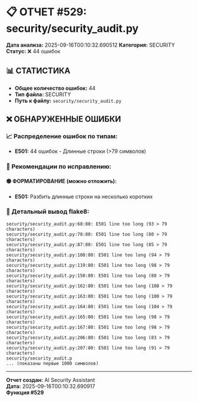 # 📋 ОТЧЕТ #529: security/security_audit.py

**Дата анализа:** 2025-09-16T00:10:32.690512
**Категория:** SECURITY
**Статус:** ❌ 44 ошибок

## 📊 СТАТИСТИКА

- **Общее количество ошибок:** 44
- **Тип файла:** SECURITY
- **Путь к файлу:** `security/security_audit.py`

## ❌ ОБНАРУЖЕННЫЕ ОШИБКИ

### 📈 Распределение ошибок по типам:

- **E501:** 44 ошибок - Длинные строки (>79 символов)

### 🎯 Рекомендации по исправлению:

#### 🟢 ФОРМАТИРОВАНИЕ (можно отложить):
- **E501:** Разбить длинные строки на несколько коротких

### 📝 Детальный вывод flake8:

```
security/security_audit.py:68:80: E501 line too long (93 > 79 characters)
security/security_audit.py:78:80: E501 line too long (80 > 79 characters)
security/security_audit.py:87:80: E501 line too long (85 > 79 characters)
security/security_audit.py:108:80: E501 line too long (94 > 79 characters)
security/security_audit.py:119:80: E501 line too long (98 > 79 characters)
security/security_audit.py:150:80: E501 line too long (80 > 79 characters)
security/security_audit.py:162:80: E501 line too long (108 > 79 characters)
security/security_audit.py:163:80: E501 line too long (100 > 79 characters)
security/security_audit.py:164:80: E501 line too long (104 > 79 characters)
security/security_audit.py:165:80: E501 line too long (98 > 79 characters)
security/security_audit.py:167:80: E501 line too long (98 > 79 characters)
security/security_audit.py:206:80: E501 line too long (83 > 79 characters)
security/security_audit.py:207:80: E501 line too long (91 > 79 characters)
security/security_audit.p
... (показаны первые 1000 символов)
```

---
**Отчет создан:** AI Security Assistant  
**Дата:** 2025-09-16T00:10:32.690917  
**Функция #529**
